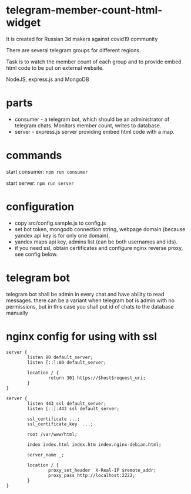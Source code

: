 # telegram-member-count-html-widget
It is created for Russian 3d makers against covid19 community

There are several telegram groups for different regions.

Task is to watch the member count of each group and to provide embed html code to be put on external website.

NodeJS, express.js and MongoDB

# parts
* consumer - a telegram bot, which should be an administrator of telegram chats. Monitors member count, writes to database.
* server - express.js server providing embed html code with a map.

# commands
start consumer: `npm run consumer`

start server: `npm run server`

# configuration
* copy src/config.sample.js to config.js
* set bot token, mongodb connection string, webpage domain (because yandex api key is for only one domain),
* yandex maps api key, admins list (can be both usernames and ids).
* if you need ssl, obtain certificates and configure nginx reverse proxy, see config below.

# telegram bot
telegram bot shall be admin in every chat and have ability to read messages.
there can be a variant when telegram bot is admin with no permissions, but in this case you shall put id of chats to the database manually

# nginx config for using with ssl
```
server {
        listen 80 default_server;
        listen [::]:80 default_server;

        location / {
                return 301 https://$host$request_uri;
        }
}

server {
        listen 443 ssl default_server;
        listen [::]:443 ssl default_server;

        ssl_certificate ...;
        ssl_certificate_key  ...;

        root /var/www/html;

        index index.html index.htm index.nginx-debian.html;

        server_name _;

        location / {
                proxy_set_header  X-Real-IP $remote_addr;
                proxy_pass http://localhost:2222;
        }
}
```

